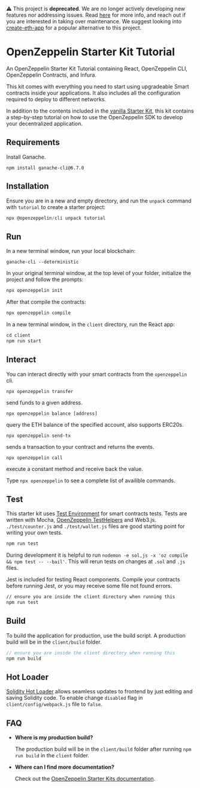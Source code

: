 :warning: This project is **deprecated**. We are no longer actively developing new features nor addressing issues. Read [here](https://forum.openzeppelin.com/t/doubling-down-in-security/2712) for more info, and reach out if you are interested in taking over maintenance. We suggest looking into [create-eth-app](https://github.com/PaulRBerg/create-eth-app) for a popular alternative to this project.

# OpenZeppelin Starter Kit Tutorial

An OpenZeppelin Starter Kit Tutorial containing React, OpenZeppelin CLI, OpenZeppelin Contracts, and Infura.

This kit comes with everything you need to start using upgradeable Smart
contracts inside your applications. It also includes all the configuration
required to deploy to different networks.

In addition to the contents included in the [vanilla Starter Kit](https://github.com/OpenZeppelin/starter-kit/blob/master/README.md), this kit contains a step-by-step tutorial on how to use the OpenZeppelin SDK to develop your decentralized application.

## Requirements

Install Ganache.

```
npm install ganache-cli@6.7.0
```

## Installation

Ensure you are in a new and empty directory, and run the `unpack` command with `tutorial` to create a starter project:

```javascript
npx @openzeppelin/cli unpack tutorial
```

## Run

In a new terminal window, run your local blockchain:

```
ganache-cli --deterministic
```

In your original terminal window, at the top level of your folder, initialize the project
and follow the prompts:

```javascript
npx openzeppelin init
```

After that compile the contracts:

```javascript
npx openzeppelin compile
```

In a new terminal window, in the `client` directory, run the React app:

```javascript
cd client
npm run start
```

## Interact

You can interact directly with your smart contracts from the `openzeppelin` cli.

`npx openzeppelin transfer`

send funds to a given address.

`npx openzeppelin balance [address]`

query the ETH balance of the specified account, also supports ERC20s.

`npx openzeppelin send-tx`

sends a transaction to your contract and returns the events.

`npx openzeppelin call`

execute a constant method and receive back the value.

Type `npx openzeppelin` to see a complete list of availible commands.

## Test

This starter kit uses [Test Environment](https://github.com/OpenZeppelin/openzeppelin-test-environment/blob/master/README.md) for smart contracts tests. Tests are written with Mocha, [OpenZeppelin TestHelpers](https://github.com/OpenZeppelin/openzeppelin-test-helpers) and Web3.js. `./test/counter.js` and `./test/wallet.js` files are good starting point for writing your own tests.

```bash
npm run test
```

During development it is helpful to run `nodemon -e sol,js -x 'oz compile && npm test -- --bail'`. This will rerun tests on changes at `.sol` and `.js` files.

Jest is included for testing React components. Compile your contracts before running Jest, or you may receive some file not found errors.

```bash
// ensure you are inside the client directory when running this
npm run test
```

## Build

To build the application for production, use the build script. A production build will be in the `client/build` folder.

```javascript
// ensure you are inside the client directory when running this
npm run build
```

## Hot Loader

[Solidity Hot Loader](https://github.com/OpenZeppelin/solidity-loader) allows seamless updates to frontend by just editing and saving Solidity code. To enable change `disabled` flag in `client/config/webpack.js` file to `false`.

## FAQ

- **Where is my production build?**

  The production build will be in the `client/build` folder after running `npm run build` in the `client` folder.

- **Where can I find more documentation?**

  Check out the [OpenZeppelin Starter Kits documentation](https://docs.openzeppelin.com/starter-kits/).
